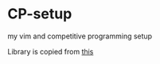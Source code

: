 # CP-setup
my vim and competitive programming setup

Library is copied from [this](https://github.com/cp-sapienza)
